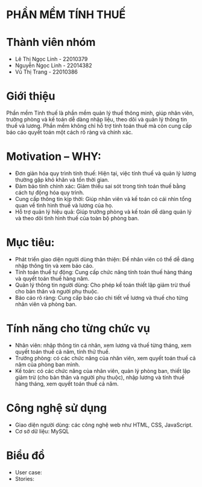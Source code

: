 # PHẦN MỀM TÍNH THUẾ

# Thành viên nhóm
- Lê Thị Ngọc Linh - 22010379
- Nguyễn Ngọc Linh - 22014382
- Vũ Thị Trang - 22010386
# Giới thiệu
Phần mềm Tính thuế là phần mềm quản lý thuế thông minh, giúp nhân viên, trưởng phòng và kế toán dễ dàng nhập liệu, theo dõi và quản lý thông tin thuế và lương. Phần mềm không chỉ hỗ trợ tính toán thuế mà còn cung cấp báo cáo quyết toán một cách rõ ràng và chính xác.
# Motivation – WHY:
- Đơn giản hóa quy trình tính thuế: Hiện tại, việc tính thuế và quản lý lương thường gặp khó khăn và tốn thời gian. 
- Đảm bảo tính chính xác: Giảm thiểu sai sót trong tính toán thuế bằng cách tự động hóa quy trình. 
- Cung cấp thông tin kịp thời: Giúp nhân viên và kế toán có cái nhìn tổng quan về tình hình thuế và lương của họ. 
- Hỗ trợ quản lý hiệu quả: Giúp trưởng phòng và kế toán dễ dàng quản lý và theo dõi tình hình thuế của toàn bộ phòng ban.
# Mục tiêu:
- Phát triển giao diện người dùng thân thiện: Để nhân viên có thể dễ dàng nhập thông tin và xem báo cáo. 
- Tính toán thuế tự động: Cung cấp chức năng tính toán thuế hàng tháng và quyết toán thuế hàng năm. 
- Quản lý thông tin người dùng: Cho phép kế toán thiết lập giảm trừ thuế cho bản thân và người phụ thuộc. 
- Báo cáo rõ ràng: Cung cấp báo cáo chi tiết về lương và thuế cho từng nhân viên và phòng ban.
# Tính năng cho từng chức vụ
- Nhân viên: nhập thông tin cá nhân, xem lương và thuế từng tháng, xem quyết toán thuế cả năm, tính thử thuế.
- Trưởng phòng: có các chức năng của nhân viên, xem quyết toán thuế cả năm của phòng ban mình.
- Kế toán: có các chức năng của nhân viên, quản lý phòng ban, thiết lập giảm trừ (cho bản thân và người phụ thuộc), nhập lương và tính thuế hàng tháng, xem quyết toán thuế cả năm.
# Công nghệ sử dụng
- Giao diện người dùng: các công nghệ web như HTML, CSS, JavaScript.
- Cơ sở dữ liệu: MySQL
# Biểu đồ
- User case: 
- Stories: 
